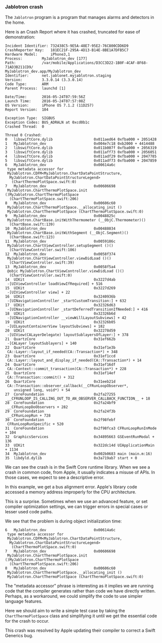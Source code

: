 ### Jablotron crash

The `Jablotron` program is a program that manages alarms and detectors in the home.

Here is an Crash Report where it has crashed, truncated for ease of demonstration:

```
Incident Identifier: 732438C5-9E5A-48E7-95E2-76C800CDD6D9
CrashReporter Key:   181EC21F-295A-4D13-B14E-8BE1A7DFB5C7
Hardware Model:      iPhone3,1
Process:         MyJablotron_dev [177]
Path:            /var/mobile/Applications/D3CC3D22-1B0F-4CAF-8F68-71AD3B211CD9/
MyJablotron_dev.app/MyJablotron_dev
Identifier:      net.jablonet.myjablotron.staging
Version:         3.3.0.14 (3.3.0.14)
Code Type:       ARM
Parent Process:  launchd [1]

Date/Time:       2016-05-24T07:59:56Z
Launch Time:     2016-05-24T07:57:08Z
OS Version:      iPhone OS 7.1.2 (11D257)
Report Version:  104

Exception Type:  SIGBUS
Exception Codes: BUS_ADRALN at 0xcd0b1c
Crashed Thread:  0

Thread 0 Crashed:
0   libswiftCore.dylib                   0x011aed64 0xfba000 + 2051428
1   MyJablotron_dev                      0x004e7c18 0xb2000 + 4414488
2   libswiftCore.dylib                   0x011b007f 0xfba000 + 2056319
3   libswiftCore.dylib                   0x011aff73 0xfba000 + 2056051
4   libswiftCore.dylib                   0x011adf29 0xfba000 + 2047785
5   libswiftCore.dylib                   0x011adf73 0xfba000 + 2047859
6   MyJablotron_dev                      0x00614a6c
 type metadata accessor for
 MyJablotron.CDFM<MyJablotron.ChartDataPointStructure,
  MyJablotron.ChartDataPointStructureLegend>
   (ChartThermoPlotSpace.swift:0)
7   MyJablotron_dev                      0x00606698
 MyJablotron.ChartThermoPlotSpace.init ()MyJablotron.ChartThermoPlotSpace
  (ChartThermoPlotSpace.swift:206)
8   MyJablotron_dev                      0x00606c60
 MyJablotron.ChartThermoPlotSpace.__allocating_init ()
 MyJablotron.ChartThermoPlotSpace (ChartThermoPlotSpace.swift:0)
9   MyJablotron_dev                      0x0048825c
 MyJablotron.ChartBase.initWithThermometer (__ObjC.Thermometer)()
  (ChartBase.swift:139)
10  MyJablotron_dev                      0x00488034
 MyJablotron.ChartBase.initWithSegment (__ObjC.Segment)()
  (ChartBase.swift:123)
11  MyJablotron_dev                      0x0059186c
 MyJablotron.ChartViewController.setupSegment ()()
  (ChartViewController.swift:106)
12  MyJablotron_dev                      0x0058f374
 MyJablotron.ChartViewController.viewDidLoad ()()
  (ChartViewController.swift:39)
13  MyJablotron_dev                      0x0058f5a4
 @objc MyJablotron.ChartViewController.viewDidLoad ()()
  (ChartViewController.swift:0)
14  UIKit                                0x3227d4ab
 -[UIViewController loadViewIfRequired] + 516
15  UIKit                                0x3227d269
 -[UIViewController view] + 22
16  UIKit                                0x3240936b
 -[UINavigationController _startCustomTransition:] + 632
17  UIKit                                0x32326d63
 -[UINavigationController _startDeferredTransitionIfNeeded:] + 416
18  UIKit                                0x32326b6d
 -[UINavigationController __viewWillLayoutSubviews] + 42
19  UIKit                                0x32326b05
 -[UILayoutContainerView layoutSubviews] + 182
20  UIKit                                0x32278d59
 -[UIView(CALayerDelegate) layoutSublayersOfLayer:] + 378
21  QuartzCore                           0x31ef662b
 -[CALayer layoutSublayers] + 140
22  QuartzCore                           0x31ef1e3b
 CA::Layer::layout_if_needed(CA::Transaction*) + 348
23  QuartzCore                           0x31ef1ccd
 CA::Layer::layout_and_display_if_needed(CA::Transaction*) + 14
24  QuartzCore                           0x31ef16df
 CA::Context::commit_transaction(CA::Transaction*) + 228
25  QuartzCore                           0x31ef14ef
 CA::Transaction::commit() + 312
26  QuartzCore                           0x31eeb21d
 CA::Transaction::observer_callback(__CFRunLoopObserver*,
    unsigned long, void*) + 54
27  CoreFoundation                       0x2fa27255
 __CFRUNLOOP_IS_CALLING_OUT_TO_AN_OBSERVER_CALLBACK_FUNCTION__ + 18
28  CoreFoundation                       0x2fa24bf9
 __CFRunLoopDoObservers + 282
29  CoreFoundation                       0x2fa24f3b
 __CFRunLoopRun + 728
30  CoreFoundation                       0x2f98febf
 CFRunLoopRunSpecific + 520
31  CoreFoundation                       0x2f98fca3 CFRunLoopRunInMode + 104
32  GraphicsServices                     0x34895663 GSEventRunModal + 136
33  UIKit                                0x322dc14d UIApplicationMain + 1134
34  MyJablotron_dev                      0x002b0683 main (main.m:16)
35  libdyld.dylib                        0x3a719ab7 start + 0
```

We can see the crash is in the Swift Core runtime library.
When we see a crash in common code, from Apple, it usually indicates a misuse of APIs.  In those cases, we expect to see a descriptive error.

In this example, we get a bus alignment error.  Apple's library code accessed a memory address improperly for the CPU architecture.

This is a surprise.  Sometimes when we use an advanced feature, or set compiler optimization settings, we can trigger errors in special cases or lesser used code paths.

We see that the problem is during object initialization time:

```
6   MyJablotron_dev                      0x00614a6c
 type metadata accessor for
 MyJablotron.CDFM<MyJablotron.ChartDataPointStructure,
  MyJablotron.ChartDataPointStructureLegend>
   (ChartThermoPlotSpace.swift:0)
7   MyJablotron_dev                      0x00606698
 MyJablotron.ChartThermoPlotSpace.init ()MyJablotron.ChartThermoPlotSpace
  (ChartThermoPlotSpace.swift:206)
8   MyJablotron_dev                      0x00606c60
 MyJablotron.ChartThermoPlotSpace.__allocating_init ()
 MyJablotron.ChartThermoPlotSpace (ChartThermoPlotSpace.swift:0)
```

The "metadata accessor" phrase is interesting as it implies we are running code that the compiler generates rather than code we have directly written.  Perhaps, as a workaround, we could simplify the code to use simpler language features.

Here we should aim to write a simple test case by taking the `ChartThermoPlotSpace` class and simplifying it until we get the essential code for the crash to occur.

This crash was resolved by Apple updating their compiler to correct a Swift Generics bug.
